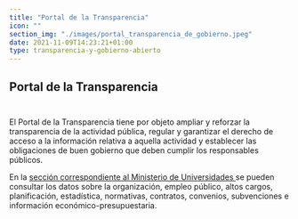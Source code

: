 ```yaml
---
title: "Portal de la Transparencia"
icon: ""
section_img: "./images/portal_transparencia_de_gobierno.jpeg"
date: 2021-11-09T14:23:21+01:00
type: transparencia-y-gobierno-abierto
---
```

## Portal de la Transparencia<br><br>

El Portal de la Transparencia tiene por objeto ampliar y reforzar la transparencia de la actividad pública, regular y garantizar el derecho de acceso a la información relativa a aquella actividad y establecer las obligaciones de buen gobierno que deben cumplir los responsables públicos. 

En la <a href="https://transparencia.gob.es/transparencia/transparencia_Home/index/PublicidadActiva/TaxPorMinisterios/MUNI.html" target="_blank">sección correspondiente al Ministerio de Universidades <i class="fas fa-external-link-alt"></i></a> se pueden consultar los datos sobre la organización, empleo público, altos cargos, planificación, estadística, normativas, contratos, convenios, subvenciones e información económico-presupuestaria.